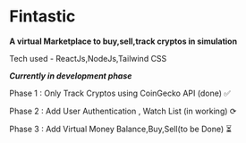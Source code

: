# Fintastic

**A virtual Marketplace to buy,sell,track cryptos in simulation**

Tech used - ReactJs,NodeJs,Tailwind CSS

***Currently in development phase***

Phase 1 : Only Track Cryptos using CoinGecko API (done) ✅

Phase 2 : Add User Authentication , Watch List (in working) ⟳

Phase 3 : Add Virtual Money Balance,Buy,Sell(to be Done) ⏳
